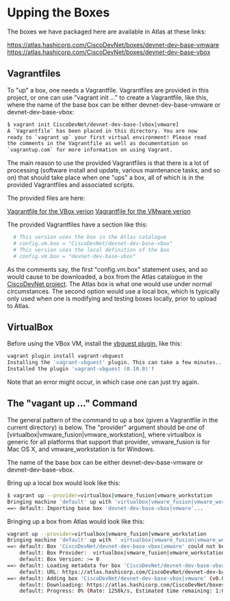 # Upping the Boxes

The boxes we have packaged here are available in Atlas at these links:

https://atlas.hashicorp.com/CiscoDevNet/boxes/devnet-dev-base-vmware
https://atlas.hashicorp.com/CiscoDevNet/boxes/devnet-dev-base-vbox

## Vagrantfiles

To "up" a box, one needs a Vagrantfile. Vagrantfiles are provided in this project, or one can use "vagrant init ..." to create a Vagrantfile, like this, where the name of the base box can be either devnet-dev-base-vmware or devnet-dev-base-vbox:

```bash
$ vagrant init CiscoDevNet/devnet-dev-base-[vbox|vmware]
A `Vagrantfile` has been placed in this directory. You are now
ready to `vagrant up` your first virtual environment! Please read
the comments in the Vagrantfile as well as documentation on
`vagrantup.com` for more information on using Vagrant.
```

The main reason to use the provided Vagrantfiles is that there is a lot of processing (software install and update,  various maintenance tasks, and so on) that should take place when one "ups" a box, all of which is in the provided Vagrantfiles and associated scripts.

The provided files are here:

[Vagrantfile for the VBox verion](devnet-dev-base-vbox/Vagrantfile)
[Vagrantfile for the VMware verion](devnet-dev-base-vmware/Vagrantfile)

The provided Vagrantfiles have a section like this:

``` python
  # This version uses the box in the Atlas catalogue
  # config.vm.box = "CiscoDevNet/devnet-dev-base-vbox"
  # This version uses the local definition of the box
  # config.vm.box = "devnet-dev-base-vbox"
```

As the comments say, the first "config.vm.box" statement uses, and so would cause to be downloaded, a box from the Atlas catalogue in the [CiscoDevNet project](https://atlas.hashicorp.com/CiscoDevNet). The Atlas box is what one would use under normal circumstances. The second option would use a local box, which is typically only used when one is modifying and testing boxes locally, prior to upload to Atlas.

## VirtualBox

Before using the VBox VM, install the [vbguest plugin](https://github.com/dotless-de/vagrant-vbguest), like this:

```bash
vagrant plugin install vagrant-vbguest
Installing the 'vagrant-vbguest' plugin. This can take a few minutes...
Installed the plugin 'vagrant-vbguest (0.10.0)'!
```

Note that an error might occur, in which case one can just try again.

## The "vagant up ..." Command

The general pattern of the command to up a box (given a Vagrantfile in the current directory) is below. The "provider" argument should be *one* of [virtualbox|vmware\_fusion|vmware\_workstation], where virtualbox is generic for all platforms that support that provider, vmware\_fusion is for Mac OS X, and vmware\_workstation is for Windows.

The name of the base box can be either devnet-dev-base-vmware or devnet-dev-base-vbox.

Bring up a local box would look like this:

```bash
$ vagrant up --provider=virtualbox|vmware_fusion|vmware_workstation
Bringing machine 'default' up with 'virtualbox|vmware_fusion|vmware_workstation' provider...
==> default: Importing base box 'devnet-dev-base-vbox|vmware'...
```

Bringing up a box from Atlas would look like this:

```bash
vagrant up --provider=virtualbox|vmware_fusion|vmware_workstation
Bringing machine 'default' up with ' virtualbox|vmware_fusion|vmware_workstation' provider...
==> default: Box 'CiscoDevNet/devnet-dev-base-vbox|vmware' could not be found. Attempting to find and install...
    default: Box Provider:  virtualbox|vmware_fusion|vmware_workstation
    default: Box Version: >= 0
==> default: Loading metadata for box 'CiscoDevNet/devnet-dev-base-vbox|vmware'
    default: URL: https://atlas.hashicorp.com/CiscoDevNet/devnet-dev-base-vbox|vmware
==> default: Adding box 'CiscoDevNet/devnet-dev-base-vbox|vmware' (v0.0.1) for provider: virtualbox|vmware_fusion|vmware_workstation
    default: Downloading: https://atlas.hashicorp.com/CiscoDevNet/boxes/devnet-dev-base-vbox|vmware/versions/0.0.1/providers/virtualbox|vmware_desktop.box
    default: Progress: 0% (Rate: 1258k/s, Estimated time remaining: 1:03:50)
```
